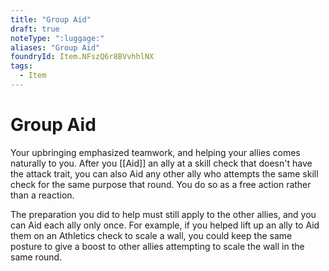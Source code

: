 ```yaml
---
title: "Group Aid"
draft: true
noteType: ":luggage:"
aliases: "Group Aid"
foundryId: Item.NFszQ6r8BVvhhlNX
tags:
  - Item
---
```


# Group Aid

Your upbringing emphasized teamwork, and helping your allies comes naturally to you. After you [[Aid]] an ally at a skill check that doesn't have the attack trait, you can also Aid any other ally who attempts the same skill check for the same purpose that round. You do so as a free action rather than a reaction.

The preparation you did to help must still apply to the other allies, and you can Aid each ally only once. For example, if you helped lift up an ally to Aid them on an Athletics check to scale a wall, you could keep the same posture to give a boost to other allies attempting to scale the wall in the same round.
